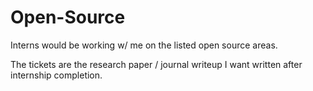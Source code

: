 # Open-Source
Interns would be working w/ me on the listed open source areas.

The tickets are the research paper / journal writeup I want written after internship completion.
